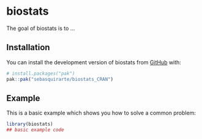 
# biostats

<!-- badges: start -->
<!-- badges: end -->

The goal of biostats is to ...

## Installation

You can install the development version of biostats from [GitHub](https://github.com/) with:

``` r
# install.packages("pak")
pak::pak("sebasquirarte/biostats_CRAN")
```

## Example

This is a basic example which shows you how to solve a common problem:

``` r
library(biostats)
## basic example code
```

